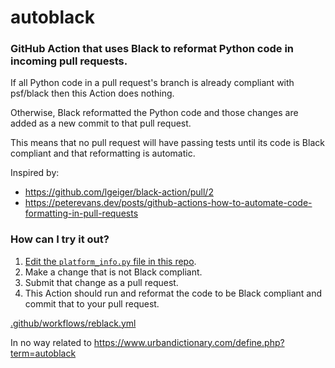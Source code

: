 # autoblack
### GitHub Action that uses Black to reformat Python code in incoming pull requests.
If all Python code in a pull request's branch is already compliant with psf/black then this Action does nothing.

Otherwise, Black reformatted the Python code and those changes are added as a new commit to that pull request.

This means that no pull request will have passing tests until its code is Black compliant and that reformatting is automatic.

Inspired by:
* https://github.com/lgeiger/black-action/pull/2
* https://peterevans.dev/posts/github-actions-how-to-automate-code-formatting-in-pull-requests

### How can I try it out?
1. [Edit the `platform_info.py` file in this repo](https://github.com/cclauss/autoblack/edit/master/platform_info.py).
2. Make a change that is not Black compliant.
3. Submit that change as a pull request.
4. This Action should run and reformat the code to be Black compliant and commit that to your pull request.

[.github/workflows/reblack.yml](.github/workflows/reblack.yml)

In no way related to https://www.urbandictionary.com/define.php?term=autoblack
